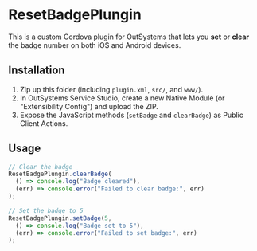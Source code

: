 # ResetBadgePlungin

This is a custom Cordova plugin for OutSystems that lets you **set** or **clear** the badge number on both iOS and Android devices.

## Installation

1. Zip up this folder (including `plugin.xml`, `src/`, and `www/`).
2. In OutSystems Service Studio, create a new Native Module (or "Extensibility Config") and upload the ZIP.
3. Expose the JavaScript methods (`setBadge` and `clearBadge`) as Public Client Actions.

## Usage

```js
// Clear the badge
ResetBadgePlungin.clearBadge(
  () => console.log("Badge cleared"),
  (err) => console.error("Failed to clear badge:", err)
);

// Set the badge to 5
ResetBadgePlungin.setBadge(5,
  () => console.log("Badge set to 5"),
  (err) => console.error("Failed to set badge:", err)
);
